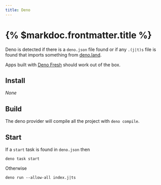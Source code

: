 ```yaml
---
title: Deno
---
```


# {% $markdoc.frontmatter.title %}

Deno is detected if there is a `deno.json` file found or if any `.(j|t)s` file is found that imports something from [deno.land](https://deno.land).

Apps built with [Deno Fresh](https://fresh.deno.dev/) should work out of the box.

## Install

_None_

## Build

The deno provider will compile all the project with `deno compile`.

## Start

If a `start` task is found in `deno.json` then

```
deno task start
```

Otherwise

```
deno run --allow-all index.j|ts
```
